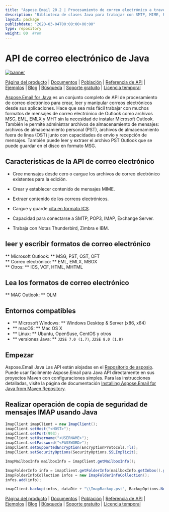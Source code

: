 ```yaml
---
title: "Aspose.Email 20.2 | Procesamiento de correo electrónico a través de la API de código alto Java" 
description: "Biblioteca de clases Java para trabajar con SMTP, MIME, POP3, IMAP, HTTP, correo electrónico (correo electrónico) en PST, MSG, OST, EML, etc. Admite Icalendar, Validación y Seguridad." 
layout: package
publishdate: "2020-03-04T00:00:00+00:00"
type: repository
weight: 00	#rem
---
```


# API de correo electrónico de Java
[![banner](../aspose_email-for-java-banner.png)](./)

[Página del producto](https://products.aspose.com/email/java) | [Documentos](https://docs.aspose.com/email/java/) | [Población](https://products.aspose.app/email/family) | [Referencia de API](https://apireference.aspose.com/email/java) | [Ejemplos](https://github.com/aspose-email/Aspose.Email-for-Java) | [Blog](https://blog.aspose.com/category/email/) | [Búsqueda](https://search.aspose.com/) | [Soporte gratuito](https://forum.aspose.com/c/email) | [Licencia temporal](https://purchase.aspose.com/temporary-license)

[Aspose.Email for Java](https://products.aspose.com/email/java) es un conjunto completo de API de procesamiento de correo electrónico para crear, leer y manipular correos electrónicos desde sus aplicaciones. Hace que sea más fácil trabajar con muchos formatos de mensajes de correo electrónico de Outlook como archivos MSG, EML, EMLX y MHT sin la necesidad de instalar Microsoft Outlook. También le permite administrar archivos de almacenamiento de mensajes: archivos de almacenamiento personal (PST), archivos de almacenamiento fuera de línea (OST) junto con capacidades de envío y recepción de mensajes. También puede leer y extraer el archivo PST Outlook que se puede guardar en el disco en formato MSG.

## Características de la API de correo electrónico
- Cree mensajes desde cero o cargue los archivos de correo electrónico existentes para la edición.
- Crear y establecer contenido de mensajes MIME.
- Extraer contenido de los correos electrónicos.

- Cargue y guarde [cita en formato ICS](https://docs.aspose.com/email/java/working-with-appointments/).
- Capacidad para conectarse a SMTP, POP3, IMAP, Exchange Server.
- Trabaja con Notas Thunderbird, Zimbra e IBM.

## leer y escribir formatos de correo electrónico
** Microsoft Outlook: ** MSG, PST, OST, OFT \
** Correo electrónico: ** EML, EMLX, MBOX \
** Otros: ** ICS, VCF, HTML, MHTML

## Lea los formatos de correo electrónico
** MAC Outlook: ** OLM

## Entornos compatibles
- ** Microsoft Windows: ** Windows Desktop & Server (x86, x64)
- ** macOS: ** Mac OS X
- ** Linux: ** Ubuntu, OpenSuse, CentOS y otros
- ** versiones Java: ** `J2SE 7.0 (1.7)`, `J2SE 8.0 (1.8)`

## Empezar

Aspose.Email Java Las API están alojadas en el [Repositorio de asposio](https://releases.aspose.com/email/java/). Puede usar fácilmente Aspose.Email para Java API directamente en sus proyectos Maven con configuraciones simples. Para las instrucciones detalladas, visite la página de documentación [Installing Aspose.Email for Java from Maven Repository](https://docs.aspose.com/email/java/installation/).

## Realizar operación de copia de seguridad de mensajes IMAP usando Java

```java
ImapClient imapClient = new ImapClient();
imapClient.setHost("<HOST>");
imapClient.setPort(993);
imapClient.setUsername("<USERNAME>");
imapClient.setPassword("<PASSWORD>");
imapClient.setSupportedEncryption(EncryptionProtocols.Tls);
imapClient.setSecurityOptions(SecurityOptions.SSLImplicit);

ImapMailboxInfo mailboxInfo = imapClient.getMailboxInfo();

ImapFolderInfo info = imapClient.getFolderInfo(mailboxInfo.getInbox().getName());
ImapFolderInfoCollection infos = new ImapFolderInfoCollection();
infos.add(info);

imapClient.backup(infos, dataDir + "\\ImapBackup.pst", BackupOptions.None);
```

[Página del producto](https://products.aspose.com/email/java) | [Documentos](https://docs.aspose.com/email/java/) | [Población](https://products.aspose.app/email/family) | [Referencia de API](https://apireference.aspose.com/email/java) | [Ejemplos](https://github.com/aspose-email/Aspose.Email-for-Java) | [Blog](https://blog.aspose.com/category/email/) | [Búsqueda](https://search.aspose.com/) | [Soporte gratuito](https://forum.aspose.com/c/email) | [Licencia temporal](https://purchase.aspose.com/temporary-license)
